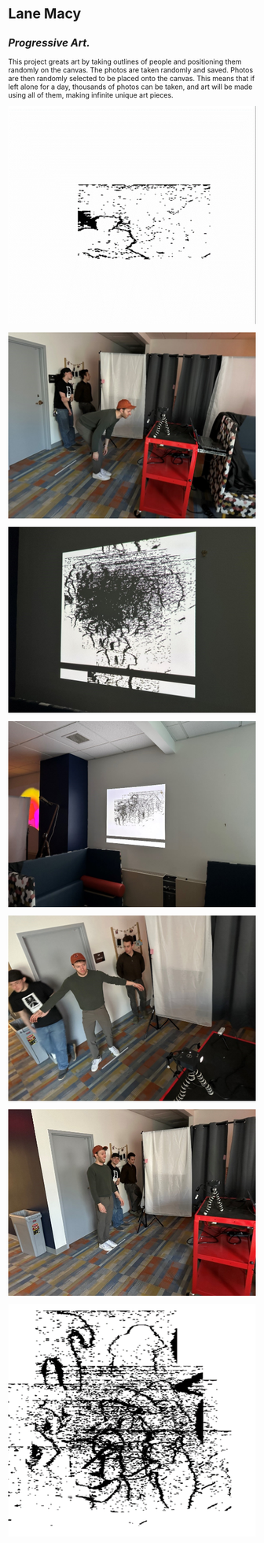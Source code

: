 # Lane Macy

## _Progressive Art._

This project greats art by taking outlines of people and positioning them randomly on the canvas. The photos are taken randomly and saved. Photos are then randomly selected to be placed onto the canvas. This means that if left alone for a day, thousands of photos can be taken, and art will be made using all of them,  making infinite unique art pieces. 

![Footage](lanegif1-1.gif)

![Images](lane2.jpg)

![](lane3.jpg)

![](lane4.jpg)

![](lane5.jpg)

![](lane6.jpg)

![](lane8.png)